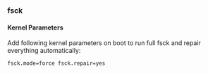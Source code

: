### fsck

#### Kernel Parameters
Add following kernel parameters on boot to run full fsck and repair everything automatically:
```
fsck.mode=force fsck.repair=yes
```

